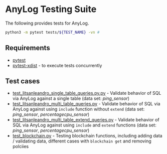 # AnyLog Testing Suite

The following provides tests for AnyLog.

```bash
python3 -m pytest tests/${TEST_NAME} -vn #
```

## Requirements 
* [pytest](https://pypi.org/project/pytest/)
* [pytest-xdist](https://pypi.org/project/pytest-xdist/) - to execute tests concurrently


## Test cases 
* [test_litsanleandro_single_table_queries.py.py](tests/test_litsanleandro_single_table_queries.py) - Validate behavior of SQL via AnyLog against a single table (data set: _ping_sensor_)
* [test_litsanleandro_multi_table_queries.py](tests/test_litsanleandro_multi_table_queries.py) - Validate behavior of SQL via AnyLog against using `include` function without `extend` (data set: _ping_sensor_, _percentagecpu_sensor_)
* [test_litsanleandro_multi_table_extend_queries.py](tests/test_litsanleandro_multi_table_extend_queries.py) - Validate behavior of SQL via AnyLog against using `include` and `extend` functions (data set: _ping_sensor_, _percentagecpu_sensor_)
* [test_blockchain.py](tests/test_blockchain.py) - Testing blockchain functions, including adding data / validating data, different cases with `blockchain get` and removing polciies   
